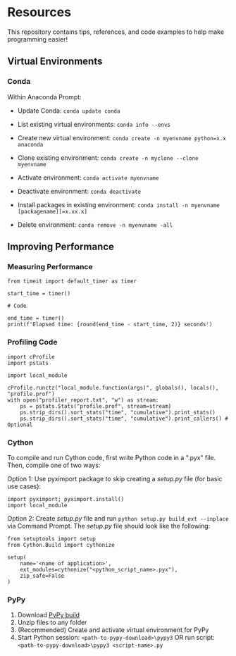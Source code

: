 # Resources

This repository contains tips, references, and code examples to help make programming easier!

## Virtual Environments

### Conda

Within Anaconda Prompt:

- Update Conda: `conda update conda`

- List existing virtual environments: `conda info --envs`

- Create new virtual environment: `conda create -n myenvname python=x.x anaconda`

- Clone existing environment: `conda create -n myclone --clone myenvname`

- Activate environment: `conda activate myenvname`

- Deactivate environment: `conda deactivate`

- Install packages in existing environment: `conda install -n myenvname [packagename][=x.xx.x]`

- Delete environment: `conda remove -n myenvname -all`

## Improving Performance

### Measuring Performance

```
from timeit import default_timer as timer

start_time = timer()

# Code

end_time = timer()
print(f'Elapsed time: {round(end_time - start_time, 2)} seconds')
```

### Profiling Code

```
import cProfile
import pstats

import local_module

cProfile.runctz("local_module.function(args)", globals(), locals(), "profile.prof")
with open("profiler_report.txt", "w") as stream:
    ps = pstats.Stats("profile.prof", stream=stream)
    ps.strip_dirs().sort_stats("time", "cumulative").print_stats()
    ps.strip_dirs().sort_stats("time", "cumulative").print_callers() # Optional
```

### Cython

To compile and run Cython code, first write Python code in a ".pyx" file. Then, compile one of two ways:

Option 1: Use pyximport package to skip creating a *setup.py* file (for basic use cases):
```
import pyximport; pyximport.install()
import local_module
```

Option 2: Create *setup.py* file and run `python setup.py build_ext --inplace` via Command Prompt. The *setup.py* file should look like the following:
```
from setuptools import setup
from Cython.Build import cythonize

setup(
    name='<name of application>',
    ext_modules=cythonize("<python_script_name>.pyx"),
    zip_safe=False
)
```

### PyPy

1. Download [PyPy build](https://www.pypy.org/) 
2. Unzip files to any folder
3. (Recommended) Create and activate virtual environment for PyPy
4. Start Python session: `<path-to-pypy-download>\pypy3` OR run script: `<path-to-pypy-download>\pypy3 <script-name>.py`
